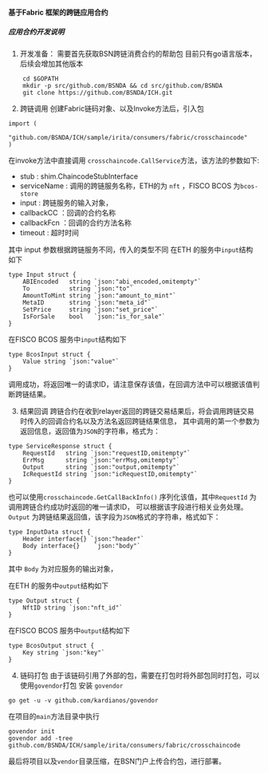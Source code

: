 #### 基于Fabric 框架的跨链应用合约

##### 应用合约开发说明
1. 开发准备：
需要首先获取BSN跨链消费合约的帮助包 目前只有go语言版本，后续会增加其他版本
```
	cd $GOPATH
    mkdir -p src/github.com/BSNDA && cd src/github.com/BSNDA
    git clone https://github.com/BSNDA/ICH.git
```


2. 跨链调用
创建Fabric链码对象、以及Invoke方法后，引入包
```
import (
	"github.com/BSNDA/ICH/sample/irita/consumers/fabric/crosschaincode"
)
```
在invoke方法中直接调用 `crosschaincode.CallService`方法，该方法的参数如下:
* stub : shim.ChaincodeStubInterface
* serviceName : 调用的跨链服务名称，ETH的为 `nft` ，FISCO BCOS 为`bcos-store`
* input : 跨链服务的输入对象，
* callbackCC ：回调的合约名称
* callbackFcn ：回调的合约方法名称
* timeout : 超时时间

其中 input 参数根据跨链服务不同，传入的类型不同
在ETH 的服务中`input`结构如下
```
type Input struct {
    ABIEncoded   string `json:"abi_encoded,omitempty"`
    To           string `json:"to"`
    AmountToMint string `json:"amount_to_mint"`
    MetaID       string `json:"meta_id"`
    SetPrice     string `json:"set_price"`
    IsForSale    bool   `json:"is_for_sale"`
}
```
在FISCO BCOS 服务中`input`结构如下
```
type BcosInput struct {
    Value string `json:"value"`
}
```

调用成功，将返回唯一的请求ID，请注意保存该值，在回调方法中可以根据该值判断跨链结果。

3. 结果回调
跨链合约在收到relayer返回的跨链交易结果后，将会调用跨链交易时传入的回调合约名以及方法名返回跨链结果信息，
其中调用的第一个参数为返回信息，返回值为`JSON`的字符串，格式为：
```
type ServiceResponse struct {
    RequestId   string `json:"requestID,omitempty"`
    ErrMsg      string `json:"errMsg,omitempty"`
    Output      string `json:"output,omitempty"`
    IcRequestId string `json:"icRequestID,omitempty"`
}
```
也可以使用`crosschaincode.GetCallBackInfo()` 序列化该值，其中`RequestId` 为调用跨链合约成功时返回的唯一请求ID，
可以根据该字段进行相关业务处理。
`Output` 为跨链结果返回值，该字段为`JSON`格式的字符串，格式如下：
```
type InputData struct {
    Header interface{} `json:"header"`
    Body interface{}	`json:"body"`
}
```
其中 `Body` 为对应服务的输出对象，

在ETH 的服务中`output`结构如下
```
type Output struct {
    NftID string `json:"nft_id"`
}
```
在FISCO BCOS 服务中`output`结构如下
```
type BcosOutput struct {
    Key string `json:"key"`
}
```

4. 链码打包
由于该链码引用了外部的包，需要在打包时将外部包同时打包，可以使用`govendor`打包
安装 `govendor`
```
go get -u -v github.com/kardianos/govendor
```
在项目的`main`方法目录中执行
```
govendor init
govendor add -tree github.com/BSNDA/ICH/sample/irita/consumers/fabric/crosschaincode
```
最后将项目以及`vendor`目录压缩，在BSN门户上传合约包，进行部署。